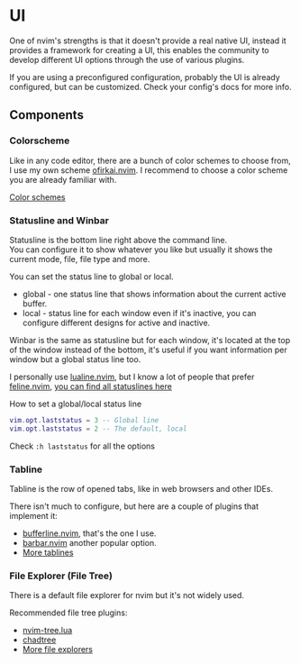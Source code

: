 # UI
One of nvim's strengths is that it doesn't provide a real native UI, instead it provides a framework for creating a UI, this enables the community to develop different UI options through the use of various plugins.

If you are using a preconfigured configuration, probably the UI is already configured, but can be customized. Check your config's docs for more info.

## Components

### Colorscheme
Like in any code editor, there are a bunch of color schemes to choose from, I use my own scheme [ofirkai.nvim](https://github.com/ofirgall/ofirkai.nvim). I recommend to choose a color scheme you are already familiar with.

[Color schemes](https://github.com/rockerBOO/awesome-neovim#colorscheme)

### Statusline and Winbar
Statusline is the bottom line right above the command line. \
You can configure it to show whatever you like but usually it shows the current mode, file, file type and more.

You can set the status line to global or local.
* global - one status line that shows information about the current active buffer.
* local - status line for each window even if it's inactive, you can configure different designs for active and inactive.

Winbar is the same as statusline but for each window, it's located at the top of the window instead of the bottom, it's useful if you want information per window but a global status line too.

I personally use [lualine.nvim](https://github.com/nvim-lualine/lualine.nvim), but I know a lot of people that prefer [feline.nvim](https://github.com/feline-nvim/feline.nvim), [you can find all statuslines here](https://github.com/rockerBOO/awesome-neovim#statusline)

How to set a global/local status line
```lua
vim.opt.laststatus = 3 -- Global line
vim.opt.laststatus = 2 -- The default, local
```
Check `:h laststatus` for all the options

### Tabline
Tabline is the row of opened tabs, like in web browsers and other IDEs.

There isn't much to configure, but here are a couple of plugins that implement it:
* [bufferline.nvim](https://github.com/akinsho/bufferline.nvim), that's the one I use.
* [barbar.nvim](https://github.com/romgrk/barbar.nvim) another popular option.
* [More tablines](https://github.com/rockerBOO/awesome-neovim#tabline)

### File Explorer (File Tree)
There is a default file explorer for nvim but it's not widely used.

Recommended file tree plugins:
* [nvim-tree.lua](https://github.com/kyazdani42/nvim-tree.lua)
* [chadtree](https://github.com/ms-jpq/chadtree)
* [More file explorers](https://github.com/rockerBOO/awesome-neovim#file-explorer)

